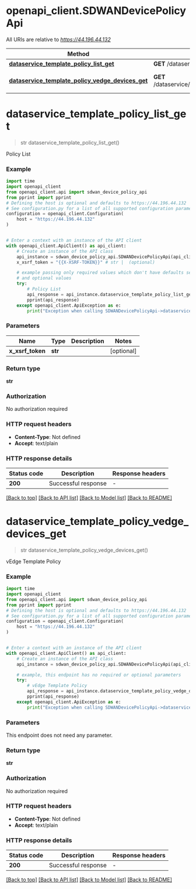 # openapi_client.SDWANDevicePolicyApi

All URIs are relative to *https://44.196.44.132*

Method | HTTP request | Description
------------- | ------------- | -------------
[**dataservice_template_policy_list_get**](SDWANDevicePolicyApi.md#dataservice_template_policy_list_get) | **GET** /dataservice/template/policy/list | Policy List
[**dataservice_template_policy_vedge_devices_get**](SDWANDevicePolicyApi.md#dataservice_template_policy_vedge_devices_get) | **GET** /dataservice/template/policy/vedge/devices | vEdge Template Policy


# **dataservice_template_policy_list_get**
> str dataservice_template_policy_list_get()

Policy List

### Example


```python
import time
import openapi_client
from openapi_client.api import sdwan_device_policy_api
from pprint import pprint
# Defining the host is optional and defaults to https://44.196.44.132
# See configuration.py for a list of all supported configuration parameters.
configuration = openapi_client.Configuration(
    host = "https://44.196.44.132"
)


# Enter a context with an instance of the API client
with openapi_client.ApiClient() as api_client:
    # Create an instance of the API class
    api_instance = sdwan_device_policy_api.SDWANDevicePolicyApi(api_client)
    x_xsrf_token = "{{X-XSRF-TOKEN}}" # str |  (optional)

    # example passing only required values which don't have defaults set
    # and optional values
    try:
        # Policy List
        api_response = api_instance.dataservice_template_policy_list_get(x_xsrf_token=x_xsrf_token)
        pprint(api_response)
    except openapi_client.ApiException as e:
        print("Exception when calling SDWANDevicePolicyApi->dataservice_template_policy_list_get: %s\n" % e)
```


### Parameters

Name | Type | Description  | Notes
------------- | ------------- | ------------- | -------------
 **x_xsrf_token** | **str**|  | [optional]

### Return type

**str**

### Authorization

No authorization required

### HTTP request headers

 - **Content-Type**: Not defined
 - **Accept**: text/plain


### HTTP response details

| Status code | Description | Response headers |
|-------------|-------------|------------------|
**200** | Successful response |  -  |

[[Back to top]](#) [[Back to API list]](../README.md#documentation-for-api-endpoints) [[Back to Model list]](../README.md#documentation-for-models) [[Back to README]](../README.md)

# **dataservice_template_policy_vedge_devices_get**
> str dataservice_template_policy_vedge_devices_get()

vEdge Template Policy

### Example


```python
import time
import openapi_client
from openapi_client.api import sdwan_device_policy_api
from pprint import pprint
# Defining the host is optional and defaults to https://44.196.44.132
# See configuration.py for a list of all supported configuration parameters.
configuration = openapi_client.Configuration(
    host = "https://44.196.44.132"
)


# Enter a context with an instance of the API client
with openapi_client.ApiClient() as api_client:
    # Create an instance of the API class
    api_instance = sdwan_device_policy_api.SDWANDevicePolicyApi(api_client)

    # example, this endpoint has no required or optional parameters
    try:
        # vEdge Template Policy
        api_response = api_instance.dataservice_template_policy_vedge_devices_get()
        pprint(api_response)
    except openapi_client.ApiException as e:
        print("Exception when calling SDWANDevicePolicyApi->dataservice_template_policy_vedge_devices_get: %s\n" % e)
```


### Parameters
This endpoint does not need any parameter.

### Return type

**str**

### Authorization

No authorization required

### HTTP request headers

 - **Content-Type**: Not defined
 - **Accept**: text/plain


### HTTP response details

| Status code | Description | Response headers |
|-------------|-------------|------------------|
**200** | Successful response |  -  |

[[Back to top]](#) [[Back to API list]](../README.md#documentation-for-api-endpoints) [[Back to Model list]](../README.md#documentation-for-models) [[Back to README]](../README.md)

